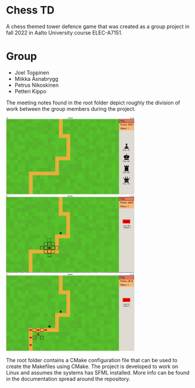 # Chess TD

A chess themed tower defence game that was created as a group project in fall 2022 in Aalto University course ELEC-A7151.

# Group
- Joel Toppinen
- Miikka Åsnabrygg
- Petrus Nikoskinen
- Petteri Kippo

The meeting notes found in the root folder depict roughly the division of work between the group members during the project.

<img src="pictures/1.png" alt="drawing" width="350"/>

<img src="pictures/2.png" alt="drawing" width="350"/>

<img src="pictures/3.png" alt="drawing" width="350"/>

The root folder contains a CMake configuration file that can be used to create the Makefiles using CMake. The project is developed to work on Linux and assumes the systems has SFML installed. More info can be found in the documentation spread around the repository.

